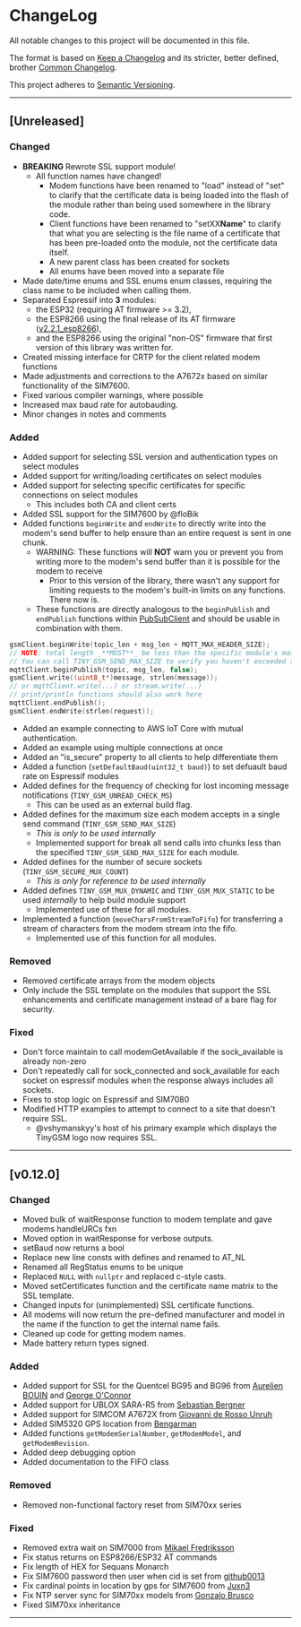 # ChangeLog

All notable changes to this project will be documented in this file.

The format is based on [Keep a Changelog](https://keepachangelog.com/en/1.0.0/) and its stricter, better defined, brother [Common Changelog](https://common-changelog.org/).

This project adheres to [Semantic Versioning](https://semver.org/spec/v2.0.0.html).

***

## [Unreleased]

### Changed

- **BREAKING** Rewrote SSL support module!
  - All function names have changed!
    - Modem functions have been renamed to "load" instead of "set" to clarify that the certificate data is being loaded into the flash of the module rather than being used somewhere in the library code.
    - Client functions have been renamed to "setXX**Name**" to clarify that what you are selecting is the file name of a certificate that has been pre-loaded onto the module, not the certificate data itself.
    - A new parent class has been created for sockets
    - All enums have been moved into a separate file
- Made date/time enums and SSL enums enum classes, requiring the class name to be included when calling them.
- Separated Espressif into **3** modules:
  - the ESP32 (requiring AT firmware >= 3.2),
  - the ESP8266 using the final release of its AT firmware ([v2.2.1_esp8266](https://github.com/espressif/esp-at/releases/tag/v2.2.1.0_esp8266)),
  - and the ESP8266 using the original "non-OS" firmware that first version of this library was written for.
- Created missing interface for CRTP for the client related modem functions
- Made adjustments and corrections to the A7672x based on similar functionality of the SIM7600.
- Fixed various compiler warnings, where possible
- Increased max baud rate for autobauding.
- Minor changes in notes and comments

### Added

- Added support for selecting SSL version and authentication types on select modules
- Added support for writing/loading certificates on select modules
- Added support for selecting specific certificates for specific connections on select modules
  - This includes both CA and client certs
- Added SSL support for the SIM7600 by @floBik
- Added functions `beginWrite` and `endWrite` to directly write into the modem's send buffer to help ensure than an entire request is sent in one chunk.
  - WARNING: These functions will **NOT** warn you or prevent you from writing more to the modem's send buffer than it is possible for the modem to receive
    - Prior to this version of the library, there wasn't any support for limiting requests to the modem's built-in limits on any functions. There now is.
  - These functions are directly analogous to the `beginPublish` and `endPublish` functions within [PubSubClient](https://github.com/knolleary/pubsubclient) and should be usable in combination with them.

```cpp
gsmClient.beginWrite(topic_len + msg_len + MQTT_MAX_HEADER_SIZE);
// NOTE: total length _**MUST**_ be less than the specific module's maximum send size
// You can call TINY_GSM_SEND_MAX_SIZE to verify you haven't exceeded the maximum
mqttClient.beginPublish(topic, msg_len, false);
gsmClient.write((uint8_t*)message, strlen(message));
// or mqttClient.write(...) or stream.write(...)
// print/println functions should also work here
mqttClient.endPublish();
gsmClient.endWrite(strlen(request));
```

- Added an example connecting to AWS IoT Core with mutual authentication.
- Added an example using multiple connections at once
- Added an "is_secure" property to all clients to help differentiate them
- Added a function (`setDefaultBaud(uint32_t baud)`) to set defuault baud rate on Espressif modules
- Added defines for the frequency of checking for lost incoming message notifications (`TINY_GSM_UNREAD_CHECK_MS`)
  - This can be used as an external build flag.
- Added defines for the maximum size each modem accepts in a single send command (`TINY_GSM_SEND_MAX_SIZE`)
  - *This is only to be used internally*
  - Implemented support for break all send calls into chunks less than the specified `TINY_GSM_SEND_MAX_SIZE` for each module.
- Added defines for the number of secure sockets (`TINY_GSM_SECURE_MUX_COUNT`)
  - *This is only for reference to be used internally*
- Added defines `TINY_GSM_MUX_DYNAMIC` and `TINY_GSM_MUX_STATIC` to be used *internally* to help build module support
  - Implemented use of these for all modules.
- Implemented a function (`moveCharsFromStreamToFifo`) for transferring a stream of characters from the modem stream into the fifo.
  - Implemented use of this function for all modules.

### Removed

- Removed certificate arrays from the modem objects
- Only include the SSL template on the modules that support the SSL enhancements and certificate management instead of a bare flag for security.

### Fixed

- Don't force maintain to call modemGetAvailable if the sock_available is already non-zero
- Don't repeatedly call for sock_connected and sock_available for each socket on espressif modules when the response always includes all sockets.
- Fixes to stop logic on Espressif and SIM7080
- Modified HTTP examples to attempt to connect to a site that doesn't require SSL.
  - @vshymanskyy's host of his primary example which displays the TinyGSM logo now requires SSL.

***

## [v0.12.0]

### Changed

- Moved bulk of waitResponse function to modem template and gave modems handleURCs fxn
- Moved option in waitResponse for verbose outputs.
- setBaud now returns a bool
- Replace new line consts with defines and renamed to AT_NL
- Renamed all RegStatus enums to be unique
- Replaced `NULL` with `nullptr` and replaced c-style casts.
- Moved setCertificates function and the certificate name matrix to the SSL template.
- Changed inputs for (unimplemented) SSL certificate functions.
- All modems will now return the pre-defined manufacturer and model in the name if the function to get the internal name fails.
- Cleaned up code for getting modem names.
- Made battery return types signed.

### Added

- Added support for SSL for the Quentcel BG95 and BG96 from [Aurelien BOUIN](https://github.com/aurelihein) and [George O'Connor](https://github.com/georgeman93)
- Added support for UBLOX SARA-R5 from [Sebastian Bergner](https://github.com/sebastianbergner)
- Added support for SIMCOM A7672X from [Giovanni de Rosso Unruh](https://github.com/giovannirosso)
- Added SIM5320 GPS location from [Bengarman](https://github.com/Bengarman)
- Added functions `getModemSerialNumber`, `getModemModel`, and `getModemRevision`.
- Added deep debugging option
- Added documentation to the FIFO class

### Removed

- Removed non-functional factory reset from SIM70xx series

### Fixed

- Removed extra wait on SIM7000 from [Mikael Fredriksson](https://github.com/Gelemikke)
- Fix status returns on ESP8266/ESP32 AT commands
- Fix length of HEX for Sequans Monarch
- Fix SIM7600 password then user when cid is set from [github0013](https://github.com/github0013)
- Fix cardinal points in location by gps for SIM7600 from [Juxn3](https://github.com/Juxn3)
- Fix NTP server sync for SIM70xx models from [Gonzalo Brusco](https://github.com/gonzabrusco)
- Fixed SIM70xx inheritance

***
